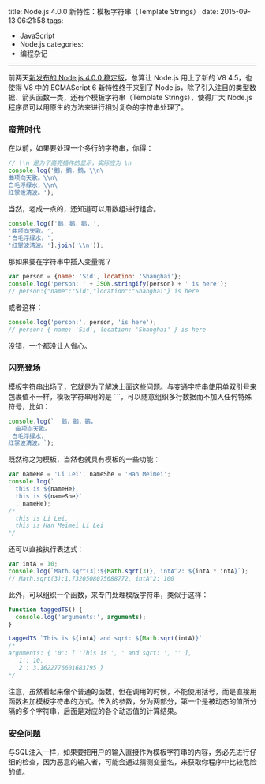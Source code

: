 title: Node.js 4.0.0 新特性：模板字符串（Template Strings）
date: 2015-09-13 06:21:58
tags:
  - JavaScript
  - Node.js
categories:
  - 编程杂记
---

前两天[新发布的 Node.js 4.0.0 稳定版](https://nodejs.org/en/blog/release/v4.0.0/)，总算让 Node.js 用上了新的 V8 4.5，也使得 V8 中的 ECMAScript 6 新特性终于来到了 Node.js，除了引入注目的类型数据、箭头函数一类，还有个模板字符串（Template Strings），使得广大 Node.js 程序员可以用原生的方法来进行相对复杂的字符串处理了。

<!--more-->

### 蛮荒时代

在以前，如果要处理一个多行的字符串，你得：

```js
// \\n 是为了高亮插件的显示，实际应为 \n
console.log('鹅，鹅，鹅，\\n\
曲项向天歌。\\n\
白毛浮绿水，\\n\
红掌拨清波。');

```

当然，老成一点的，还知道可以用数组进行组合。

```js
console.log(['鹅，鹅，鹅，',
'曲项向天歌。',
'白毛浮绿水，',
'红掌波清波。'].join('\\n'));
```

那如果要在字符串中插入变量呢？

```js
var person = {name: 'Sid', location: 'Shanghai'};
console.log('person: ' + JSON.stringify(person) + ' is here');
// person:{"name":"Sid","location":"Shanghai"} is here
```

或者这样：
```js
console.log('person:', person, 'is here');
// person: { name: 'Sid', location: 'Shanghai' } is here
```

没错，一个都没让人省心。

### 闪亮登场

模板字符串出场了，它就是为了解决上面这些问题。与变通字符串使用单双引号来包裹值不一样，模板字符串用的是 ```，可以随意组织多行数据而不加入任何特殊符号，比如：

```js
console.log(`  鹅，鹅，鹅，
  曲项向天歌。
 白毛浮绿水，
红掌波清波。`);
```

既然称之为模板，当然也就具有模板的一些功能：

```js
var nameHe = 'Li Lei', nameShe = 'Han Meimei';
console.log(`
  this is ${nameHe}, 
  this is ${nameShe}`
  , nameHe);
/*
  this is Li Lei, 
  this is Han Meimei Li Lei
*/
```

还可以直接执行表达式：

```js
var intA = 10;
console.log(`Math.sqrt(3):${Math.sqrt(3)}, intA^2: ${intA * intA}`);
// Math.sqrt(3):1.7320508075688772, intA^2: 100
```

此外，可以组织一个函数，来专门处理模版字符串，类似于这样：

```js
function taggedTS() {
  console.log('arguments:', arguments);
}

taggedTS `This is ${intA} and sqrt: ${Math.sqrt(intA)}`
/*
arguments: { '0': [ 'This is ', ' and sqrt: ', '' ],
  '1': 10,
  '2': 3.1622776601683795 }
*/
```

注意，虽然看起来像个普通的函数，但在调用的时候，不能使用括号，而是直接用函数名加模板字符串的方式。传入的参数，分为两部分，第一个是被动态的值所分隔的多个字符串，后面是对应的各个动态值的计算结果。

### 安全问题

与SQL注入一样，如果要把用户的输入直接作为模板字符串的内容，务必先进行仔细的检查，因为恶意的输入者，可能会通过猜测变量名，来获取你程序中比较危险的值。